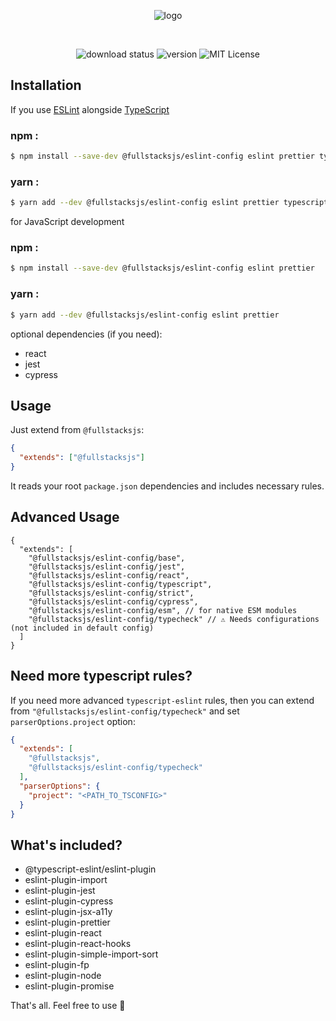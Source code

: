 <div align="center">

![logo][logo]

<br/>

![download status][download-badge]
![version][version-badge]
![MIT License][license-badge]

</div>

## Installation

If you use [ESLint](https://eslint.org/) alongside [TypeScript](https://typescriptlang.org/)

### npm :

```sh
$ npm install --save-dev @fullstacksjs/eslint-config eslint prettier typescript
```

### yarn :

```sh
$ yarn add --dev @fullstacksjs/eslint-config eslint prettier typescript
```

for JavaScript development

### npm :

```sh
$ npm install --save-dev @fullstacksjs/eslint-config eslint prettier
```

### yarn :

```sh
$ yarn add --dev @fullstacksjs/eslint-config eslint prettier
```

optional dependencies (if you need):

* react
* jest
* cypress

## Usage

Just extend from `@fullstacksjs`:

```json
{
  "extends": ["@fullstacksjs"]
}
```

It reads your root `package.json` dependencies and includes necessary rules.

## Advanced Usage

```jsonc
{
  "extends": [
    "@fullstacksjs/eslint-config/base",
    "@fullstacksjs/eslint-config/jest",
    "@fullstacksjs/eslint-config/react",
    "@fullstacksjs/eslint-config/typescript",
    "@fullstacksjs/eslint-config/strict",
    "@fullstacksjs/eslint-config/cypress",
    "@fullstacksjs/eslint-config/esm", // for native ESM modules
    "@fullstacksjs/eslint-config/typecheck" // ⚠️ Needs configurations (not included in default config)
  ]
}
```

## Need more typescript rules?

If you need more advanced `typescript-eslint` rules, then you can extend from `"@fullstacksjs/eslint-config/typecheck"` and set `parserOptions.project` option:

```json
{
  "extends": [
    "@fullstacksjs",
    "@fullstacksjs/eslint-config/typecheck"
  ],
  "parserOptions": {
    "project": "<PATH_TO_TSCONFIG>"
  }
}
```

## What's included?

* @typescript-eslint/eslint-plugin
* eslint-plugin-import
* eslint-plugin-jest
* eslint-plugin-cypress
* eslint-plugin-jsx-a11y
* eslint-plugin-prettier
* eslint-plugin-react
* eslint-plugin-react-hooks
* eslint-plugin-simple-import-sort
* eslint-plugin-fp
* eslint-plugin-node
* eslint-plugin-promise

That's all. Feel free to use 💛

[logo]: https://raw.githubusercontent.com/fullstacksjs/eslint-config/master/assets/logo.png
[download-badge]: https://img.shields.io/npm/dm/@fullstacksjs/eslint-config?color=6464E2&label=DOWNLOADS&style=flat-square
[version-badge]: https://img.shields.io/npm/v/@fullstacksjs/eslint-config?color=6464E2&label=VERSION&style=flat-square
[license-badge]: https://img.shields.io/npm/l/@fullstacksjs/eslint-config?color=6464E2&label=LICENSE&style=flat-square
